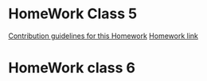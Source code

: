 # HomeWork Class 5

[Contribution guidelines for this Homework](class_5_homework/home_work_documentation.md)
[Homework link](class_5_homework/)



# HomeWork class 6